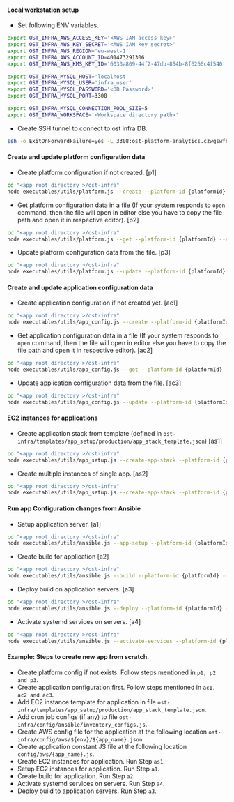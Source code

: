 #### Local workstation setup

* Set following ENV variables.
```bash
export OST_INFRA_AWS_ACCESS_KEY='<AWS IAM access key>'
export OST_INFRA_AWS_KEY_SECRET='<AWS IAM key secret>'
export OST_INFRA_AWS_REGION='eu-west-1'
export OST_INFRA_AWS_ACCOUNT_ID=401473291306
export OST_INFRA_AWS_KMS_KEY_ID='6033a809-44f2-47db-854b-8f6266c4f540'

export OST_INFRA_MYSQL_HOST='localhost'
export OST_INFRA_MYSQL_USER='infra_user'
export OST_INFRA_MYSQL_PASSWORD='<DB Password>'
export OST_INFRA_MYSQL_PORT=3308

export OST_INFRA_MYSQL_CONNECTION_POOL_SIZE=5
export OST_INFRA_WORKSPACE='<Workspace directory path>'
```

* Create SSH tunnel to connect to ost infra DB.
```bash
ssh -o ExitOnForwardFailure=yes -L 3308:ost-platform-analytics.czwqswfb00id.eu-west-1.rds.amazonaws.com:3306 99.80.111.137 -N -f
```

#### **Create and update platform configuration data**

* Create platform configuration if not created. [p1]
```bash
cd "<app root directory >/ost-infra"
node executables/utils/platform.js --create --platform-id {platformId} --aws-account-id {accountId} --aws-region {region} --env {env} --sub-env {sub_env}
```

* Get platform configuration data in a file (If your system responds to `open` command, then the file will open in editor else you have to copy the file path and open it in respective editor). [p2]
```bash
cd "<app root directory >/ost-infra"
node executables/utils/platform.js --get --platform-id {platformId} --env {env} --sub-env {sub_env}
```

* Update platform configuration data from the file. [p3]
```bash
cd "<app root directory >/ost-infra"
node executables/utils/platform.js --update --platform-id {platformId} --env {env} --sub-env {sub_env}
```

#### **Create and update application configuration data**

* Create application configuration if not created yet. [ac1]
```bash
cd "<app root directory >/ost-infra"
node executables/utils/app_config.js --create --platform-id {platformId} --env {env} --sub-env {sub_env} --app {app_name}
```

* Get application configuration data in a file (If your system responds to `open` command, then the file will open in editor else you have to copy the file path and open it in respective editor). [ac2]
```bash
cd "<app root directory >/ost-infra"
node executables/utils/app_config.js --get --platform-id {platformId} --env {env} --sub-env {sub_env} --app {app_name}
```
* Update application configuration data from the file. [ac3]
```bash
cd "<app root directory >/ost-infra"
node executables/utils/app_config.js --update --platform-id {platformId} --env {env} --sub-env {sub_env} --app {app_name}
```

#### **EC2 instances for applications**

* Create application stack from template (defined in `ost-infra/templates/app_setup/production/app_stack_template.json`) [as1]
```bash
cd "<app root directory >/ost-infra"
node executables/utils/app_setup.js --create-app-stack --platform-id {platformId} --env {env} --sub-env {sub_env}  --app {app_name}
```

* Create multiple instances of single app. [as2]
```bash
cd "<app root directory >/ost-infra"
node executables/utils/app_setup.js --create-app-stack --platform-id {platformId} --env {env} --sub-env {sub_env} --app {app_name} --app-name {app_name} --app-type {app/cron} --app-count {number_of_servers}
```

#### **Run app Configuration changes from Ansible**

* Setup application server. [a1]
```bash
cd "<app root directory >/ost-infra"
node executables/utils/ansible.js --app-setup --platform-id {platformId} --env {env} --sub-env {sub_env} --app {app_name}
```
* Create build for application [a2]
```bash
cd "<app root directory >/ost-infra"
node executables/utils/ansible.js --build --platform-id {platformId} --env {env} --sub-env {sub_env} --app {app_name} --branch-name {branch_name}
``` 

* Deploy build on application servers. [a3]
```bash
cd "<app root directory >/ost-infra"
node executables/utils/ansible.js --deploy --platform-id {platformId} --env {env} --sub-env {sub_env} --app {app_name} --build-number {build_number}   
```

* Activate systemd services on servers. [a4]
```bash
cd "<app root directory >/ost-infra"
node executables/utils/ansible.js --activate-services --platform-id {platformId} --env {env} --sub-env {sub_env} --app {app_name}
```


#### Example: Steps to create new app from scratch.

* Create platform config if not exists. Follow steps mentioned in `p1, p2 and p3`.
* Create application configuration first. Follow steps mentioned in `ac1, ac2 and ac3`.
* Add EC2 instance template for application in file `ost-infra/templates/app_setup/production/app_stack_template.json`.
* Add cron job configs (if any) to file `ost-infra/config/ansible/inventory_configs.js`.
* Create AWS config file for the application at the following location `ost-infra/config/aws/${env}/${app_name}.json`.
* Create application constant JS file at the following location `config/aws/{app_name}.js`.
* Create EC2 instances for application. Run Step `as1`.
* Setup EC2 instances for application. Run Step `a1`.
* Create build for application. Run Step `a2`.
* Activate systemd services on servers. Run Step `a4`.
* Deploy build to application servers. Run Step `a3`.
 
 
